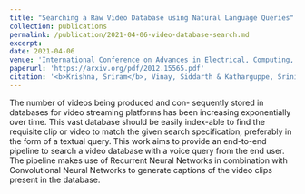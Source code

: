 ```yaml
---
title: "Searching a Raw Video Database using Natural Language Queries"
collection: publications
permalink: /publication/2021-04-06-video-database-search.md
excerpt: 
date: 2021-04-06
venue: 'International Conference on Advances in Electrical, Computing, Communication and Sustainable Technologies (ICAECT)' 
paperurl: 'https://arxiv.org/pdf/2012.15565.pdf'
citation: '<b>Krishna, Sriram</b>, Vinay, Siddarth & Katharguppe, Srinivas. ICAECT 2021.'
---
```


The number of videos being produced and con-
sequently stored in databases for video streaming platforms
has been increasing exponentially over time. This vast database
should be easily index-able to find the requisite clip or video
to match the given search specification, preferably in the form
of a textual query. This work aims to provide an end-to-end
pipeline to search a video database with a voice query from the
end user. The pipeline makes use of Recurrent Neural Networks
in combination with Convolutional Neural Networks to generate
captions of the video clips present in the database.
